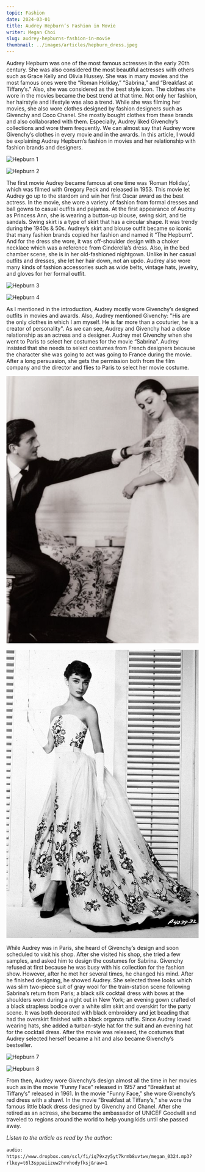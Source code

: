 ```yaml
---
topic: Fashion
date: 2024-03-01
title: Audrey Hepburn’s Fashion in Movie
writer: Megan Choi
slug: audrey-hepburns-fashion-in-movie
thumbnail: ../images/articles/hepburn_dress.jpeg
---
```

Audrey Hepburn was one of the most famous actresses in the early 20th century. She was also considered the most beautiful actresses with others such as Grace Kelly and Olivia Hussey. She was in many movies and the most famous ones were the “Roman Holiday,” “Sabrina,” and “Breakfast at Tiffany’s.” Also, she was considered as the best style icon. The clothes she wore in the movies became the best trend at that time. Not only her fashion, her hairstyle and lifestyle was also a trend. While she was filming her movies, she also wore clothes designed by fashion designers such as Givenchy and Coco Chanel. She mostly bought clothes from these brands and also collaborated with them. Especially, Audrey liked Givenchy’s collections and wore them frequently. We can almost say that Audrey wore Givenchy’s clothes in every movie and in the awards. In this article, I would be explaining Audrey Hepburn’s fashion in movies and her relationship with fashion brands and designers. 

![Hepburn 1](https://i.pinimg.com/736x/7c/92/80/7c928035b628cfffa5189db4bc6ee5f4.jpg)

![Hepburn 2](https://ftw.usatoday.com/wp-content/uploads/sites/90/2022/06/AudreyHepburn-Roman_Holiday.jpg?resize=1435,2048)

The first movie Audrey became famous at one time was ‘Roman Holiday’, which was filmed with Gregory Peck and released in 1953. This movie let Audrey go up to the stardom and win her first Oscar award as the best actress. In the movie, she wore a variety of fashion from formal dresses and ball gowns to casual outfits and pajamas. At the first appearance of Audrey as Princess Ann, she is wearing a button-up blouse, swing skirt, and tie sandals. Swing skirt is a type of skirt that has a circular shape. It was trendy during the 1940s & 50s. Audrey’s skirt and blouse outfit became so iconic that many fashion brands copied her fashion and named it “The Hepburn”. And for the dress she wore, it was off-shoulder design with a choker necklace which was a reference from Cinderella’s dress. Also, in the bed chamber scene, she is in her old-fashioned nightgown. Unlike in her casual outfits and dresses, she let her hair down, not an updo. Audrey also wore many kinds of fashion accessories such as wide belts, vintage hats, jewelry, and gloves for her formal outfit.

![Hepburn 3](https://cdn10.bigcommerce.com/s-o6vy9cv/products/152103/images/147575/105257__51956.1539103392.500.500.jpg?c=2)

![Hepburn 4](https://static1.srcdn.com/wordpress/wp-content/uploads/2019/07/Audrey-Hepburn-and-Gregory-Peck-on-Vespa-in-Roman-Holiday-trailer.jpg?q=50&fit=crop&w=1500&dpr=1.5)

As I mentioned in the introduction, Audrey mostly wore Givenchy’s designed outfits in movies and awards. Also, Audrey mentioned Givenchy: "His are the only clothes in which I am myself. He is far more than a couturier, he is a creator of personality". As we can see, Audrey and Givenchy had a close relationship as an actress and a designer. Audrey met Givenchy when she went to Paris to select her costumes for the movie “Sabrina”. Audrey insisted that she needs to select costumes from French designers because the character she was going to act was going to France during the movie. After a long persuasion, she gets the permission both from the film company and the director and flies to Paris to select her movie costume. 

![Hepburn 5](../images/articles/hepburn_with_designer.png)

![Hepburn 6](../images/articles/hepburn_dress.jpeg)

While Audrey was in Paris, she heard of Givenchy’s design and soon scheduled to visit his shop. After she visited his shop, she tried a few samples, and asked him to design the costumes for Sabrina. Givenchy refused at first because he was busy with his collection for the fashion show. However, after he met her several times, he changed his mind. After he finished designing, he showed Audrey. She selected three looks which was slim two-piece suit of gray wool for the train-station scene following Sabrina’s return from Paris; a black silk cocktail dress with bows at the shoulders worn during a night out in New York; an evening gown crafted of a black strapless bodice over a white slim skirt and overskirt for the party scene. It was both decorated with black embroidery and jet beading that had the overskirt finished with a black organza ruffle. Since Audrey loved wearing hats, she added a turban-style hat for the suit and an evening hat for the cocktail dress. After the movie was released, the costumes that Audrey selected herself became a hit and also became Givenchy’s bestseller. 

![Hepburn 7](https://jdinstitute.ac.in/wp-content/uploads/2020/03/2-5.jpg)

![Hepburn 8](https://images.squarespace-cdn.com/content/v1/5ef557cae5c82f266039f480/7256756d-4f68-4c59-acc5-f4e38b8eef05/audrey+hepburn+breakfast+at+tiffanys+style.jpg?format=2500w)

From then, Audrey wore Givenchy’s design almost all the time in her movies such as in the movie “Funny Face” released in 1957 and “Breakfast at Tiffany’s” released in 1961. In the movie "Funny Face,” she wore Givenchy’s red dress with a shawl. In the movie “Breakfast at Tiffany’s,” she wore the famous little black dress designed by Givenchy and Chanel. After she retired as an actress, she became the ambassador of UNICEF Goodwill and traveled to regions around the world to help young kids until she passed away. 

*Listen to the article as read by the author:*

`audio: https://www.dropbox.com/scl/fi/iq79xzy5yt7krmb8uvtwx/megan_0324.mp3?rlkey=t6l3sppaiizuw2hrvhodyfksj&raw=1`